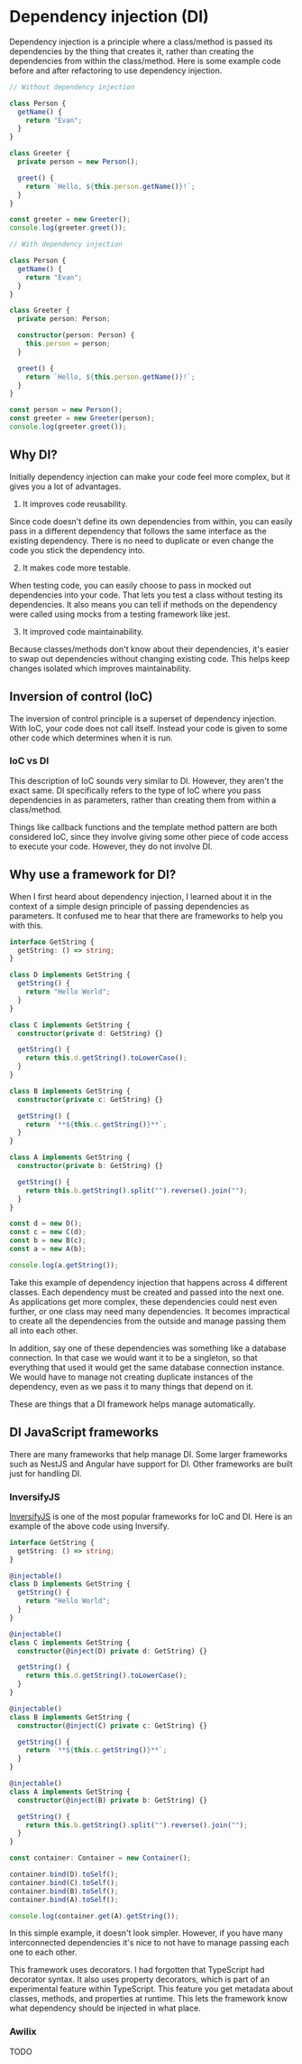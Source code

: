 # Dependency injection (DI)

Dependency injection is a principle where a class/method is passed its dependencies by the thing that creates it, rather than creating the dependencies from within the class/method. Here is some example code before and after refactoring to use dependency injection.

```typescript
// Without dependency injection

class Person {
  getName() {
    return "Evan";
  }
}

class Greeter {
  private person = new Person();

  greet() {
    return `Hello, ${this.person.getName()}!`;
  }
}

const greeter = new Greeter();
console.log(greeter.greet());
```

```typescript
// With dependency injection

class Person {
  getName() {
    return "Evan";
  }
}

class Greeter {
  private person: Person;

  constructor(person: Person) {
    this.person = person;
  }

  greet() {
    return `Hello, ${this.person.getName()}!`;
  }
}

const person = new Person();
const greeter = new Greeter(person);
console.log(greeter.greet());
```

## Why DI?

Initially dependency injection can make your code feel more complex, but it gives you a lot of advantages.

1. It improves code reusability.

Since code doesn't define its own dependencies from within, you can easily pass in a different dependency that follows the same interface as the existing dependency. There is no need to duplicate or even change the code you stick the dependency into.

2. It makes code more testable.

When testing code, you can easily choose to pass in mocked out dependencies into your code. That lets you test a class without testing its dependencies. It also means you can tell if methods on the dependency were called using mocks from a testing framework like jest.

3. It improved code maintainability.

Because classes/methods don't know about their dependencies, it's easier to swap out dependencies without changing existing code. This helps keep changes isolated which improves maintainability.

## Inversion of control (IoC)

The inversion of control principle is a superset of dependency injection. With IoC, your code does not call itself. Instead your code is given to some other code which determines when it is run.

### IoC vs DI

This description of IoC sounds very similar to DI. However, they aren't the exact same. DI specifically refers to the type of IoC where you pass dependencies in as parameters, rather than creating them from within a class/method.

Things like callback functions and the template method pattern are both considered IoC, since they involve giving some other piece of code access to execute your code. However, they do not involve DI.

## Why use a framework for DI?

When I first heard about dependency injection, I learned about it in the context of a simple design principle of passing dependencies as parameters. It confused me to hear that there are frameworks to help you with this.

```typescript
interface GetString {
  getString: () => string;
}

class D implements GetString {
  getString() {
    return "Hello World";
  }
}

class C implements GetString {
  constructor(private d: GetString) {}

  getString() {
    return this.d.getString().toLowerCase();
  }
}

class B implements GetString {
  constructor(private c: GetString) {}

  getString() {
    return `**${this.c.getString()}**`;
  }
}

class A implements GetString {
  constructor(private b: GetString) {}

  getString() {
    return this.b.getString().split("").reverse().join("");
  }
}

const d = new D();
const c = new C(d);
const b = new B(c);
const a = new A(b);

console.log(a.getString());
```

Take this example of dependency injection that happens across 4 different classes. Each dependency must be created and passed into the next one. As applications get more complex, these dependencies could nest even further, or one class may need many dependencies. It becomes impractical to create all the dependencies from the outside and manage passing them all into each other.

In addition, say one of these dependencies was something like a database connection. In that case we would want it to be a singleton, so that everything that used it would get the same database connection instance. We would have to manage not creating duplicate instances of the dependency, even as we pass it to many things that depend on it.

These are things that a DI framework helps manage automatically.

## DI JavaScript frameworks

There are many frameworks that help manage DI. Some larger frameworks such as NestJS and Angular have support for DI. Other frameworks are built just for handling DI.

### InversifyJS

[InversifyJS](https://inversify.io/) is one of the most popular frameworks for IoC and DI. Here is an example of the above code using Inversify.

```typescript
interface GetString {
  getString: () => string;
}

@injectable()
class D implements GetString {
  getString() {
    return "Hello World";
  }
}

@injectable()
class C implements GetString {
  constructor(@inject(D) private d: GetString) {}

  getString() {
    return this.d.getString().toLowerCase();
  }
}

@injectable()
class B implements GetString {
  constructor(@inject(C) private c: GetString) {}

  getString() {
    return `**${this.c.getString()}**`;
  }
}

@injectable()
class A implements GetString {
  constructor(@inject(B) private b: GetString) {}

  getString() {
    return this.b.getString().split("").reverse().join("");
  }
}

const container: Container = new Container();

container.bind(D).toSelf();
container.bind(C).toSelf();
container.bind(B).toSelf();
container.bind(A).toSelf();

console.log(container.get(A).getString());
```

In this simple example, it doesn't look simpler. However, if you have many interconnected dependencies it's nice to not have to manage passing each one to each other.

This framework uses decorators. I had forgotten that TypeScript had decorator syntax. It also uses property decorators, which is part of an experimental feature within TypeScript. This feature you get metadata about classes, methods, and properties at runtime. This lets the framework know what dependency should be injected in what place.

### Awilix

TODO
